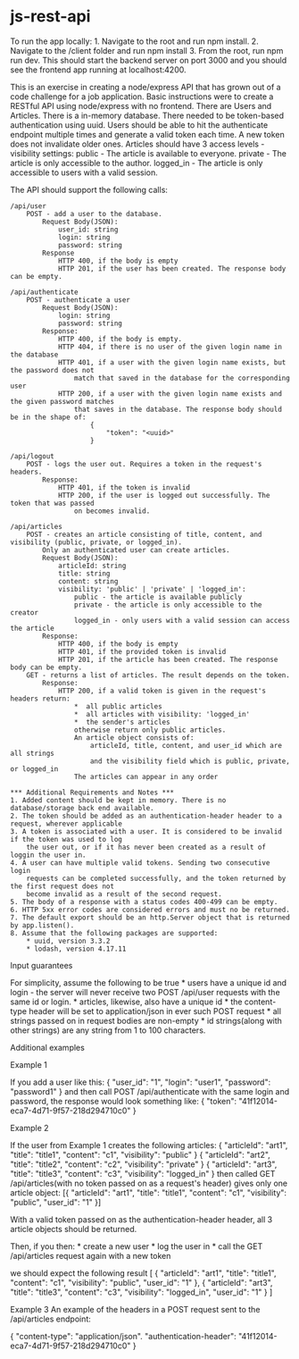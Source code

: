 # js-rest-api
To run the app locally:
    1. Navigate to the root and run npm install.
    2. Navigate to the /client folder and run npm install
    3. From the root, run npm run dev. This should start the backend server on port 3000 and you should
        see the frontend app running at localhost:4200.
      
This is an exercise in creating a node/express API that has grown out of a code challenge for a job application. 
Basic instructions were to create a RESTful API using node/express with no frontend.
There are Users and Articles. 
There is a in-memory database.
There needed to be token-based authentication using uuid.
Users should be able to hit the authenticate endpoint multiple times and generate a valid token each time. 
    A new token does not invalidate older ones. 
Articles should have 3 access levels - 
    visibility settings:
    public - The article is available to everyone.
    private - The article is only accessible to the author.
    logged_in - The article is only accessible to users with a valid session.

The API should support the following calls:

    /api/user 
        POST - add a user to the database.
            Request Body(JSON):
                user_id: string
                login: string
                password: string
            Response
                HTTP 400, if the body is empty
                HTTP 201, if the user has been created. The response body can be empty.

    /api/authenticate
        POST - authenticate a user
            Request Body(JSON):
                login: string
                password: string  
            Response:
                HTTP 400, if the body is empty.
                HTTP 404, if there is no user of the given login name in the database
                HTTP 401, if a user with the given login name exists, but the password does not 
                    match that saved in the database for the corresponding user
                HTTP 200, if a user with the given login name exists and the given password matches
                    that saves in the database. The response body should be in the shape of:
                        {
                            "token": "<uuid>"
                        }
    
    /api/logout 
        POST - logs the user out. Requires a token in the request's headers.
            Response:
                HTTP 401, if the token is invalid
                HTTP 200, if the user is logged out successfully. The token that was passed
                    on becomes invalid. 

    /api/articles
        POST - creates an article consisting of title, content, and visibility (public, private, or logged_in).
            Only an authenticated user can create articles.
            Request Body(JSON):
                articleId: string
                title: string
                content: string
                visibility: 'public' | 'private' | 'logged_in':
                    public - the article is available publicly
                    private - the article is only accessible to the creator
                    logged_in - only users with a valid session can access the article        
            Response:
                HTTP 400, if the body is empty
                HTTP 401, if the provided token is invalid
                HTTP 201, if the article has been created. The response body can be empty.
        GET - returns a list of articles. The result depends on the token. 
            Response: 
                HTTP 200, if a valid token is given in the request's headers return:
                    *  all public articles
                    *  all articles with visibility: 'logged_in'
                    *  the sender's articles
                    otherwise return only public articles.
                    An article object consists of:
                        articleId, title, content, and user_id which are all strings
                        and the visibility field which is public, private, or logged_in
                    The articles can appear in any order
        
    *** Additional Requirements and Notes ***
    1. Added content should be kept in memory. There is no database/storage back end available.
    2. The token should be added as an authentication-header header to a request, wherever applicable
    3. A token is associated with a user. It is considered to be invalid if the token was used to log
        the user out, or if it has never been created as a result of loggin the user in.
    4. A user can have multiple valid tokens. Sending two consecutive login 
        requests can be completed successfully, and the token returned by the first request does not 
        become invalid as a result of the second request.
    5. The body of a response with a status codes 400-499 can be empty. 
    6. HTTP 5xx error codes are considered errors and must no be returned.
    7. The default export should be an http.Server object that is returned by app.listen().
    8. Assume that the following packages are supported:
        * uuid, version 3.3.2
        * lodash, version 4.17.11

Input guarantees

For simplicity, assume the following to be true
    * users have a unique id and login - the server will never receive two POST /api/user requests
        with the same id or login.
    * articles, likewise, also have a unique id
    * the content-type header will be set to application/json in ever such POST request
    * all strings passed on in request bodies are non-empty
    * id strings(along with other strings) are any string from 1 to 100 characters. 

Additional examples

Example 1

If you add a user like this:
{ "user_id": "1", "login": "user1", "password": "password1" }
and then call POST /api/authenticate with the same login and password, the response would look something like:
{ "token": "41f12014-eca7-4d71-9f57-218d294710c0" }

Example 2

If the user from Example 1 creates the following articles:
{ "articleId": "art1", "title": "title1", "content": "c1", "visibility": "public" }
{ "articleId": "art2", "title": "title2", "content": "c2", "visibility": "private" }
{ "articleId": "art3", "title": "title3", "content": "c3", "visibility": "logged_in" }
then called GET /api/articles(with no token passed on as a request's header) gives only one article object:
[{ "articleId": "art1", "title": "title1", "content": "c1", "visibility": "public", "user_id": "1" }]

With a valid token passed on as the authentication-header header, all 3 article objects should be returned. 

Then, if you then:
    * create a new user
    * log the user in
    * call the GET /api/articles request again with a new token

we should expect the following result
[
    { "articleId": "art1", "title": "title1", "content": "c1", "visibility": "public", "user_id": "1" },
    { "articleId": "art3", "title": "title3", "content": "c3", "visibility": "logged_in", "user_id": "1" }
]

Example 3
An example of the headers in a POST request sent to the /api/articles endpoint:

{
    "content-type": "application/json".
    "authentication-header": "41f12014-eca7-4d71-9f57-218d294710c0"
}
